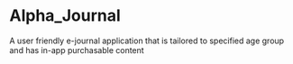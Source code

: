 # Alpha_Journal
A user friendly e-journal application that is tailored to specified age group and has in-app purchasable content 
